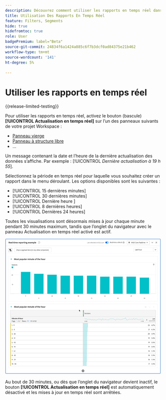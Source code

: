 ```yaml
---
description: Découvrez comment utiliser les rapports en temps réel dans Analysis Workspace.
title: Utilisation Des Rapports En Temps Réel
feature: Filters, Segments
hide: true
hidefromtoc: true
role: User
badgePremium: label="Beta"
source-git-commit: 24834f6a1424a885c6f7b3dcf0ad84375e21b462
workflow-type: tm+mt
source-wordcount: '141'
ht-degree: 5%

---
```



# Utiliser les rapports en temps réel

{{release-limited-testing}}

Pour utiliser les rapports en temps réel, activez le bouton (bascule) **[!UICONTROL Actualisation en temps réel]** sur l’un des panneaux suivants de votre projet Workspace :



* [Panneau vierge](/help/analysis-workspace/c-panels/blank-panel.md)
* [Panneau à structure libre](/help/analysis-workspace/c-panels/freeform-panel.md)
* ...

Un message contenant la date et l’heure de la dernière actualisation des données s’affiche. Par exemple : [!UICONTROL  *Dernière actualisation à 19 h 55*].

Sélectionnez la période en temps réel pour laquelle vous souhaitez créer un rapport dans le menu déroulant. Les options disponibles sont les suivantes :

* [!UICONTROL 15 dernières minutes]
* [!UICONTROL 30 dernières minutes]
* [!UICONTROL Dernière heure ]
* [!UICONTROL 8 dernières heures]
* [!UICONTROL Dernières 24 heures]

Toutes les visualisations sont désormais mises à jour chaque minute pendant 30 minutes maximum, tandis que l’onglet du navigateur avec le panneau Actualisation en temps réel activé est actif.

![Actualisation en temps réel](assets/real-time-refresh.gif)

Au bout de 30 minutes, ou dès que l’onglet du navigateur devient inactif, le bouton **[!UICONTROL Actualisation en temps réel]** est automatiquement désactivé et les mises à jour en temps réel sont arrêtées.
